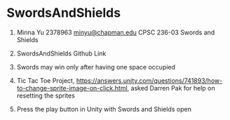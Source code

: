 # SwordsAndShields
 
1) Minna Yu 2378963 minyu@chapman.edu CPSC 236-03 Swords and Shields

2) SwordsAndShields Github Link

3) Swords may win only after having one space occupied

4) Tic Tac Toe Project, https://answers.unity.com/questions/741893/how-to-change-sprite-image-on-click.html, asked Darren Pak for help on resetting the sprites

5) Press the play button in Unity with Swords and Shields open
